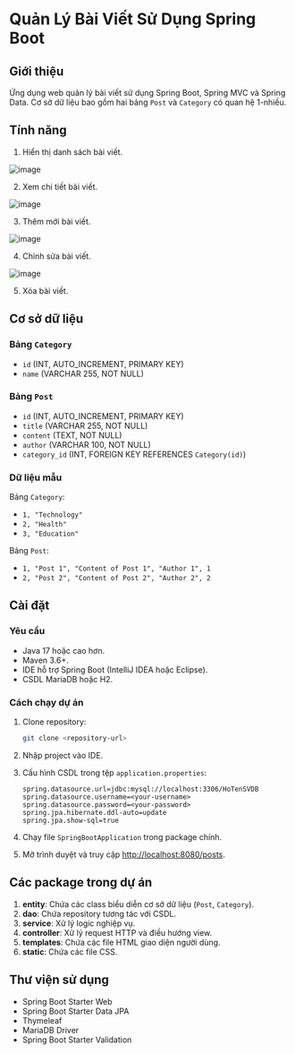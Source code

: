 

# Quản Lý Bài Viết Sử Dụng Spring Boot

## Giới thiệu

Ứng dụng web quản lý bài viết sử dụng Spring Boot, Spring MVC và Spring Data. Cơ sở dữ liệu bao gồm hai bảng `Post` và `Category` có quan hệ 1-nhiều.

## Tính năng

1. Hiển thị danh sách bài viết.

![image](https://github.com/user-attachments/assets/579cd818-9c64-4a5f-ba71-adc36676aad7)


2. Xem chi tiết bài viết.

![image](https://github.com/user-attachments/assets/0ad2a7c5-1760-4f3f-b83e-819657033960)

   
3. Thêm mới bài viết.

![image](https://github.com/user-attachments/assets/0ee819d1-1e41-4d98-a18f-67fc02514622)


4. Chỉnh sửa bài viết.

![image](https://github.com/user-attachments/assets/3534c630-801c-42df-a739-28e46ee4995c)


5. Xóa bài viết.

## Cơ sở dữ liệu

### Bảng `Category`
- `id` (INT, AUTO_INCREMENT, PRIMARY KEY)
- `name` (VARCHAR 255, NOT NULL)

### Bảng `Post`
- `id` (INT, AUTO_INCREMENT, PRIMARY KEY)
- `title` (VARCHAR 255, NOT NULL)
- `content` (TEXT, NOT NULL)
- `author` (VARCHAR 100, NOT NULL)
- `category_id` (INT, FOREIGN KEY REFERENCES `Category(id)`)

### Dữ liệu mẫu
Bảng `Category`:
- `1, "Technology"`
- `2, "Health"`
- `3, "Education"`

Bảng `Post`:
- `1, "Post 1", "Content of Post 1", "Author 1", 1`
- `2, "Post 2", "Content of Post 2", "Author 2", 2`

## Cài đặt

### Yêu cầu
- Java 17 hoặc cao hơn.
- Maven 3.6+.
- IDE hỗ trợ Spring Boot (IntelliJ IDEA hoặc Eclipse).
- CSDL MariaDB hoặc H2.

### Cách chạy dự án

1. Clone repository:
   ```bash
   git clone <repository-url>
   ```

2. Nhập project vào IDE.

3. Cấu hình CSDL trong tệp `application.properties`:
   ```properties
   spring.datasource.url=jdbc:mysql://localhost:3306/HoTenSVDB
   spring.datasource.username=<your-username>
   spring.datasource.password=<your-password>
   spring.jpa.hibernate.ddl-auto=update
   spring.jpa.show-sql=true
   ```

4. Chạy file `SpringBootApplication` trong package chính.

5. Mở trình duyệt và truy cập [http://localhost:8080/posts](http://localhost:8080/posts).

## Các package trong dự án

1. **entity**: Chứa các class biểu diễn cơ sở dữ liệu (`Post`, `Category`).
2. **dao**: Chứa repository tương tác với CSDL.
3. **service**: Xử lý logic nghiệp vụ.
4. **controller**: Xử lý request HTTP và điều hướng view.
5. **templates**: Chứa các file HTML giao diện người dùng.
6. **static**: Chứa các file CSS.

## Thư viện sử dụng
- Spring Boot Starter Web
- Spring Boot Starter Data JPA
- Thymeleaf
- MariaDB Driver
- Spring Boot Starter Validation


